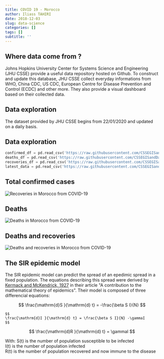 ```yaml
---
title: COVID 19 - Morocco
author: Iliass TAHIRI
date: 2018-12-03
slug: data-science
categories: []
tags: []
subtitle: ''
---
```


<!--more-->

## Where data come from ?
Johns Hopkins University Center for Systems Science and Engineering (JHU CSSE) provide a useful data repository hosted on Github. To construct and update this database, JHU CSSE collect everyday informations from WHO, China CDC, US CDC, European Centre for Disease Prevention and Control (ECDC) and other more. They also provide a visual dashboard based on their collected data.

## Data exploration

The dataset provided by JHU CSSE begins from 22/01/2020 and updated on a daily basis.


## Data exploration



```python
confirmed_df = pd.read_csv('https://raw.githubusercontent.com/CSSEGISandData/COVID-19/master/csse_covid_19_data/csse_covid_19_time_series/time_series_covid19_confirmed_global.csv')
deaths_df = pd.read_csv('https://raw.githubusercontent.com/CSSEGISandData/COVID-19/master/csse_covid_19_data/csse_covid_19_time_series/time_series_covid19_deaths_global.csv')
recoveries_df = pd.read_csv('https://raw.githubusercontent.com/CSSEGISandData/COVID-19/master/csse_covid_19_data/csse_covid_19_time_series/time_series_covid19_recovered_global.csv')
latest_data = pd.read_csv('https://raw.githubusercontent.com/CSSEGISandData/COVID-19/master/csse_covid_19_data/csse_covid_19_daily_reports/04-02-2020.csv')
```


## Total confirmed cases
![Recoveries in Morocco from COVID-19](/img/Cases.jpg)

## Deaths

![Deaths in Morocco from COVID-19](/img/Fatalities.jpg)


## Deaths and recoveries

![Deaths and recoveries in Morocco from COVID-19](/img/Fatalities_recov.jpg)

## The SIR epidemic model

The SIR epidemic model can predict the spread of an epedimic spread in a fixed population. The equations describing this spread were derived by [Kermack and McKendrick, 1927](https://royalsocietypublishing.org/doi/abs/10.1098/rspa.1927.0118) in their article "A contribution to the mathematical theory of epidemics". Their model is composed of three differencial equations:

$$
\frac{\mathrm{d}S }{\mathrm{d} t} = -\frac{\beta S I}{N}
$$

```
$$
\frac{\mathrm{d}I }{\mathrm{d} t} = \frac{\beta S I}{N} -\gammaI
$$
```

$$
\frac{\mathrm{d}R }{\mathrm{d} t} = \gammaI
$$

With:
S(t) is the number of population susceptible to be infected\
I(t) is the number of population infected\
R(t) is the number of population recovered and now immune to the disease
